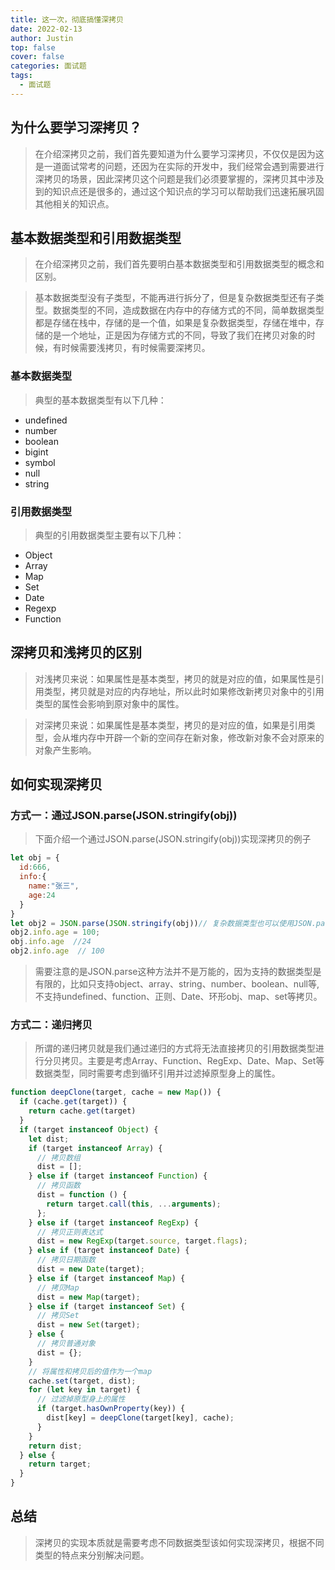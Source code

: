 ```yaml
---
title: 这一次，彻底搞懂深拷贝
date: 2022-02-13
author: Justin
top: false
cover: false
categories: 面试题
tags:
  - 面试题
---
```


## 为什么要学习深拷贝？
> 在介绍深拷贝之前，我们首先要知道为什么要学习深拷贝，不仅仅是因为这是一道面试常考的问题，还因为在实际的开发中，我们经常会遇到需要进行深拷贝的场景，因此深拷贝这个问题是我们必须要掌握的，深拷贝其中涉及到的知识点还是很多的，通过这个知识点的学习可以帮助我们迅速拓展巩固其他相关的知识点。

## 基本数据类型和引用数据类型
> 在介绍深拷贝之前，我们首先要明白基本数据类型和引用数据类型的概念和区别。

>基本数据类型没有子类型，不能再进行拆分了，但是复杂数据类型还有子类型。数据类型的不同，造成数据在内存中的存储方式的不同，简单数据类型都是存储在栈中，存储的是一个值，如果是复杂数据类型，存储在堆中，存储的是一个地址，正是因为存储方式的不同，导致了我们在拷贝对象的时候，有时候需要浅拷贝，有时候需要深拷贝。

### 基本数据类型

> 典型的基本数据类型有以下几种：

* undefined
* number
* boolean
* bigint
* symbol 
* null
* string

### 引用数据类型
> 典型的引用数据类型主要有以下几种：

* Object
* Array
* Map
* Set
* Date
* Regexp
* Function

## 深拷贝和浅拷贝的区别
> 对浅拷贝来说：如果属性是基本类型，拷贝的就是对应的值，如果属性是引用类型，拷贝就是对应的内存地址，所以此时如果修改新拷贝对象中的引用类型的属性会影响到原对象中的属性。

> 对深拷贝来说：如果属性是基本类型，拷贝的是对应的值，如果是引用类型，会从堆内存中开辟一个新的空间存在新对象，修改新对象不会对原来的对象产生影响。

## 如何实现深拷贝
### 方式一：通过JSON.parse(JSON.stringify(obj))
> 下面介绍一个通过JSON.parse(JSON.stringify(obj))实现深拷贝的例子

```js
let obj = {
  id:666,
  info:{
    name:"张三",
    age:24
  }
}
let obj2 = JSON.parse(JSON.stringify(obj))// 复杂数据类型也可以使用JSON.parse(JSON.stringify(obj))
obj2.info.age = 100;
obj.info.age  //24
obj2.info.age  // 100
```

> 需要注意的是JSON.parse这种方法并不是万能的，因为支持的数据类型是有限的，比如只支持object、array、string、number、boolean、null等,不支持undefined、function、正则、Date、环形obj、map、set等拷贝。

### 方式二：递归拷贝
> 所谓的递归拷贝就是我们通过递归的方式将无法直接拷贝的引用数据类型进行分贝拷贝。主要是考虑Array、Function、RegExp、Date、Map、Set等数据类型，同时需要考虑到循环引用并过滤掉原型身上的属性。

```js
function deepClone(target, cache = new Map()) {
  if (cache.get(target)) {
    return cache.get(target)
  }
  if (target instanceof Object) {
    let dist;
    if (target instanceof Array) {
      // 拷贝数组
      dist = [];
    } else if (target instanceof Function) {
      // 拷贝函数
      dist = function () {
        return target.call(this, ...arguments);
      };
    } else if (target instanceof RegExp) {
      // 拷贝正则表达式
      dist = new RegExp(target.source, target.flags);
    } else if (target instanceof Date) {
      // 拷贝日期函数
      dist = new Date(target);
    } else if (target instanceof Map) {
      // 拷贝Map
      dist = new Map(target);
    } else if (target instanceof Set) {
      // 拷贝Set
      dist = new Set(target);
    } else {
      // 拷贝普通对象
      dist = {};
    }
    // 将属性和拷贝后的值作为一个map
    cache.set(target, dist);
    for (let key in target) {
      // 过滤掉原型身上的属性
      if (target.hasOwnProperty(key)) {
        dist[key] = deepClone(target[key], cache);
      }
    }
    return dist;
  } else {
    return target;
  }
}
```

## 总结
> 深拷贝的实现本质就是需要考虑不同数据类型该如何实现深拷贝，根据不同类型的特点来分别解决问题。


